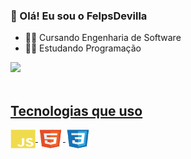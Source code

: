 ### 👋 Olá! Eu sou o FelpsDevilla

- 👨‍🎓 Cursando Engenharia de Software
- 🐱‍💻 Estudando Programação



<div align="left">
  <a href="https://github.com/FelpsDevilla">
  <img height="180em" src="https://github-readme-stats.vercel.app/api?username=FelpsDevilla&show_icons=true&theme=dark&include_all_commits=true&count_private=true"/>
</div>
  
  
<div style="display: inline_block"><br>
  <h2>Tecnologias que uso</h2>
  <img align="center" alt="Felps-Js" height="30" width="40" src="https://raw.githubusercontent.com/devicons/devicon/master/icons/javascript/javascript-plain.svg">
  <img align="center" alt="Felps-HTML" height="30" width="40" src="https://raw.githubusercontent.com/devicons/devicon/master/icons/html5/html5-original.svg">
  <img align="center" alt="Felps-CSS" height="30" width="40" src="https://raw.githubusercontent.com/devicons/devicon/master/icons/css3/css3-original.svg">
</div>
